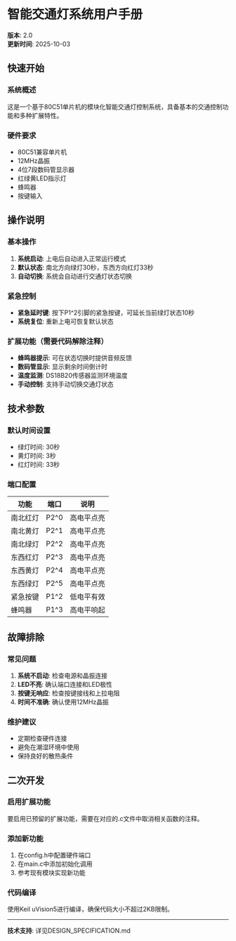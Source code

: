# 智能交通灯系统用户手册

**版本**: 2.0  
**更新时间**: 2025-10-03  

## 快速开始

### 系统概述
这是一个基于80C51单片机的模块化智能交通灯控制系统，具备基本的交通控制功能和多种扩展特性。

### 硬件要求
- 80C51兼容单片机
- 12MHz晶振
- 4位7段数码管显示器
- 红绿黄LED指示灯
- 蜂鸣器
- 按键输入

## 操作说明

### 基本操作
1. **系统启动**: 上电后自动进入正常运行模式
2. **默认状态**: 南北方向绿灯30秒，东西方向红灯33秒
3. **自动切换**: 系统会自动进行交通灯状态切换

### 紧急控制
- **紧急延时键**: 按下P1^2引脚的紧急按键，可延长当前绿灯状态10秒
- **系统复位**: 重新上电可恢复默认状态

### 扩展功能（需要代码解除注释）
- **蜂鸣器提示**: 可在状态切换时提供音频反馈
- **数码管显示**: 显示剩余时间倒计时
- **温度监测**: DS18B20传感器监测环境温度
- **手动控制**: 支持手动切换交通灯状态

## 技术参数

### 默认时间设置
- 绿灯时间: 30秒
- 黄灯时间: 3秒  
- 红灯时间: 33秒

### 端口配置
| 功能 | 端口 | 说明 |
|------|------|------|
| 南北红灯 | P2^0 | 高电平点亮 |
| 南北黄灯 | P2^1 | 高电平点亮 |
| 南北绿灯 | P2^2 | 高电平点亮 |
| 东西红灯 | P2^3 | 高电平点亮 |
| 东西黄灯 | P2^4 | 高电平点亮 |
| 东西绿灯 | P2^5 | 高电平点亮 |
| 紧急按键 | P1^2 | 低电平有效 |
| 蜂鸣器 | P1^3 | 高电平响起 |

## 故障排除

### 常见问题
1. **系统不启动**: 检查电源和晶振连接
2. **LED不亮**: 确认端口连接和LED极性
3. **按键无响应**: 检查按键接线和上拉电阻
4. **时间不准确**: 确认使用12MHz晶振

### 维护建议
- 定期检查硬件连接
- 避免在潮湿环境中使用
- 保持良好的散热条件

## 二次开发

### 启用扩展功能
要启用已预留的扩展功能，需要在对应的.c文件中取消相关函数的注释。

### 添加新功能
1. 在config.h中配置硬件端口
2. 在main.c中添加初始化调用
3. 参考现有模块实现新功能

### 代码编译
使用Keil uVision5进行编译，确保代码大小不超过2KB限制。

---

**技术支持**: 详见DESIGN_SPECIFICATION.md  